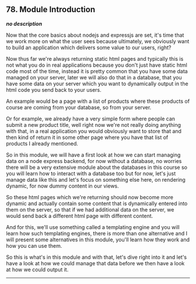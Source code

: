 ## 78. Module Introduction

<strong><em>no description</em></strong>

Now that the core basics about nodejs and expressjs are set, it's time that we
work more on what the user sees because ultimately, we obviously want to build
an application which delivers some value to our users, right? 

Now thus far we're always returning static html pages and typically this is not
what you do in real applications because you don't just have static html code
most of the time, instead it is pretty common that you have some data managed on
your server, later we will also do that in a database, that you have some data
on your server which you want to dynamically output in the html code you send
back to your users. 

An example would be a page with a list of products where these products of
course are coming from your database, so from your server. 

Or for example, we already have a very simple form where people can submit a new
product title, well right now we're not really doing anything with that, in a
real application you would obviously want to store that and then kind of return
it in some other page where you have that list of products I already mentioned. 

So in this module, we will have a first look at how we can start managing data
on a node express backend,  for now without a database, no worries there will be
a very extensive module about the databases in this course so you will learn how
to interact with a database too but for now, let's just manage data like this
and let's focus on something else here, on rendering dynamic, for now dummy
content in our views. 

So these html pages which we're returning should now become more dynamic and
actually contain some content that is dynamically entered into them on the
server, so that if we had additional data on the server, we would send back a
different html page with different content. 

And for this, we'll use something called a templating engine and you will learn
how such templating engines, there is more than one alternative and I will
present some alternatives in this module, you'll learn how they work and how you
can use them. 

So this is what's in this module and with that, let's dive right into it and
let's have a look at how we could manage that data before we then have a look at
how we could output it. 

---
